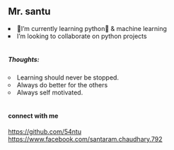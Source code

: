 <h2> Mr. santu</h2>
   
 <li type='square'>🏫I’m currently learning python🐍 & machine learning</li>
 <li type='square'> I’m looking to collaborate on python projects</li><br/>
		
  
  <h5>Thoughts:</h5>
 <li type= 'circle'>Learning should never be stopped.</li>
 <li type='circle'>Always do better for the others</li>
 <li type='circle'>Always self motivated.</li>
 <br/>
 
 
 <h4>connect with me  </h4>
 
https://github.com/54ntu<br/>
https://www.facebook.com/santaram.chaudhary.792
		
 

<!---
54ntu/54ntu is a ✨ special ✨ repository because its `README.md` (this file) appears on your GitHub profile.
You can click the Preview link to take a look at your changes.
--->


